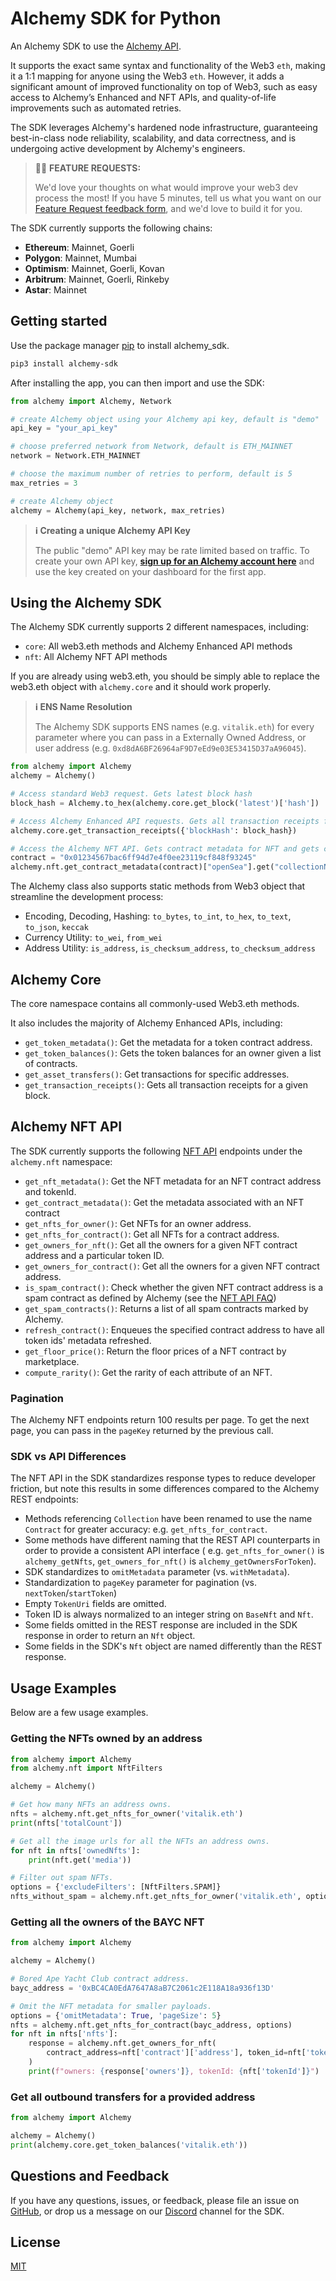 # Alchemy SDK for Python
An Alchemy SDK to use the [Alchemy API](https://www.alchemy.com/).

It supports the exact same syntax and functionality of the Web3 `eth`, 
making it a 1:1 mapping for anyone using the Web3 `eth`. However, it adds a 
significant amount of improved functionality on top of Web3, such as easy 
access to Alchemy’s Enhanced and NFT APIs, and quality-of-life improvements 
such as automated retries. 

The SDK leverages Alchemy's hardened node infrastructure, 
guaranteeing best-in-class node reliability, scalability, and data correctness, 
and is undergoing active development by Alchemy's engineers.

> 🙋‍♀️ **FEATURE REQUESTS:**
>
> We'd love your thoughts on what would improve your web3 dev process the most! If you have 5 minutes, tell us what you want on our [Feature Request feedback form](https://alchemyapi.typeform.com/sdk-feedback), and we'd love to build it for you.

The SDK currently supports the following chains:

- **Ethereum**: Mainnet, Goerli
- **Polygon**: Mainnet, Mumbai
- **Optimism**: Mainnet, Goerli, Kovan
- **Arbitrum**: Mainnet, Goerli, Rinkeby
- **Astar**: Mainnet


## Getting started
Use the package manager [pip](https://pip.pypa.io/en/stable/) to install alchemy_sdk.

```bash
pip3 install alchemy-sdk
```

After installing the app, you can then import and use the SDK:

```python
from alchemy import Alchemy, Network

# create Alchemy object using your Alchemy api key, default is "demo"
api_key = "your_api_key"

# choose preferred network from Network, default is ETH_MAINNET
network = Network.ETH_MAINNET

# choose the maximum number of retries to perform, default is 5
max_retries = 3

# create Alchemy object
alchemy = Alchemy(api_key, network, max_retries)
```

> **ℹ️ Creating a unique Alchemy API Key**
>
> The public "demo" API key may be rate limited based on traffic. To create your own API key, **[sign up for an Alchemy account here](https://alchemy.com/?a=SDKquickstart)** and use the key created on your dashboard for the first app.

## Using the Alchemy SDK

The Alchemy SDK currently supports 2 different namespaces, including:

- `core`: All web3.eth methods and Alchemy Enhanced API methods
- `nft`: All Alchemy NFT API methods

If you are already using web3.eth, you should be simply able to replace the web3.eth object with `alchemy.core` and it should work properly.

> **ℹ️ ENS Name Resolution**
>
> The Alchemy SDK supports ENS names (e.g. `vitalik.eth`) for every parameter where you can pass in a Externally Owned Address, or user address (e.g. `0xd8dA6BF26964aF9D7eEd9e03E53415D37aA96045`).

```python
from alchemy import Alchemy
alchemy = Alchemy()

# Access standard Web3 request. Gets latest block hash
block_hash = Alchemy.to_hex(alchemy.core.get_block('latest')['hash'])

# Access Alchemy Enhanced API requests. Gets all transaction receipts for a given block hash.
alchemy.core.get_transaction_receipts({'blockHash': block_hash})

# Access the Alchemy NFT API. Gets contract metadata for NFT and gets collection name
contract = "0x01234567bac6ff94d7e4f0ee23119cf848f93245"
alchemy.nft.get_contract_metadata(contract)["openSea"].get("collectionName")
```

The Alchemy class also supports static methods from Web3 object that streamline the development process:
 - Encoding, Decoding, Hashing: `to_bytes`, `to_int`, `to_hex`, `to_text`, `to_json`, `keccak`
 - Currency Utility: `to_wei`, `from_wei`
 - Address Utility: `is_address`, `is_checksum_address`, `to_checksum_address`


## Alchemy Core

The core namespace contains all commonly-used Web3.eth methods.

It also includes the majority of Alchemy Enhanced APIs, including:

- `get_token_metadata()`: Get the metadata for a token contract address.
- `get_token_balances()`: Gets the token balances for an owner given a list of contracts.
- `get_asset_transfers()`: Get transactions for specific addresses.
- `get_transaction_receipts()`: Gets all transaction receipts for a given block.

## Alchemy NFT API

The SDK currently supports the following [NFT API](https://docs.alchemy.com/alchemy/enhanced-apis/nft-api) endpoints
under the `alchemy.nft` namespace:

- `get_nft_metadata()`: Get the NFT metadata for an NFT contract address and tokenId.
- `get_contract_metadata()`: Get the metadata associated with an NFT contract
- `get_nfts_for_owner()`: Get NFTs for an owner address.
- `get_nfts_for_contract()`: Get all NFTs for a contract address.
- `get_owners_for_nft()`: Get all the owners for a given NFT contract address and a particular token ID.
- `get_owners_for_contract()`: Get all the owners for a given NFT contract address.
- `is_spam_contract()`: Check whether the given NFT contract address is a spam contract as defined by Alchemy (see the [NFT API FAQ](https://docs.alchemy.com/alchemy/enhanced-apis/nft-api/nft-api-faq#nft-spam-classification))
- `get_spam_contracts()`: Returns a list of all spam contracts marked by Alchemy.
- `refresh_contract()`: Enqueues the specified contract address to have all token ids' metadata refreshed.
- `get_floor_price()`: Return the floor prices of a NFT contract by marketplace.
- `compute_rarity()`: Get the rarity of each attribute of an NFT.

### Pagination

The Alchemy NFT endpoints return 100 results per page. To get the next page, you can pass in 
the `pageKey` returned by the previous call.

### SDK vs API Differences

The NFT API in the SDK standardizes response types to reduce developer friction, but note this results in some
differences compared to the Alchemy REST endpoints:

- Methods referencing `Collection` have been renamed to use the name `Contract` for greater accuracy: e.g. `get_nfts_for_contract`.
- Some methods have different naming that the REST API counterparts in order to provide a consistent API interface (
  e.g. `get_nfts_for_owner()` is `alchemy_getNfts`, `get_owners_for_nft()` is `alchemy_getOwnersForToken`).
- SDK standardizes to `omitMetadata` parameter (vs. `withMetadata`).
- Standardization to `pageKey` parameter for pagination (vs. `nextToken`/`startToken`)
- Empty `TokenUri` fields are omitted.
- Token ID is always normalized to an integer string on `BaseNft` and `Nft`.
- Some fields omitted in the REST response are included in the SDK response in order to return an `Nft` object.
- Some fields in the SDK's `Nft` object are named differently than the REST response.

## Usage Examples

Below are a few usage examples.

### Getting the NFTs owned by an address

```python
from alchemy import Alchemy
from alchemy.nft import NftFilters

alchemy = Alchemy()

# Get how many NFTs an address owns.
nfts = alchemy.nft.get_nfts_for_owner('vitalik.eth')
print(nfts['totalCount'])

# Get all the image urls for all the NFTs an address owns.
for nft in nfts['ownedNfts']:
    print(nft.get('media'))

# Filter out spam NFTs.
options = {'excludeFilters': [NftFilters.SPAM]}
nfts_without_spam = alchemy.nft.get_nfts_for_owner('vitalik.eth', options)
```

### Getting all the owners of the BAYC NFT

```python
from alchemy import Alchemy

alchemy = Alchemy()

# Bored Ape Yacht Club contract address.
bayc_address = '0xBC4CA0EdA7647A8aB7C2061c2E118A18a936f13D'

# Omit the NFT metadata for smaller payloads.
options = {'omitMetadata': True, 'pageSize': 5}
nfts = alchemy.nft.get_nfts_for_contract(bayc_address, options)
for nft in nfts['nfts']:
    response = alchemy.nft.get_owners_for_nft(
        contract_address=nft['contract']['address'], token_id=nft['tokenId']
    )
    print(f"owners: {response['owners']}, tokenId: {nft['tokenId']}")
```

### Get all outbound transfers for a provided address

```python
from alchemy import Alchemy

alchemy = Alchemy()
print(alchemy.core.get_token_balances('vitalik.eth'))
```


## Questions and Feedback

If you have any questions, issues, or feedback, please file an issue
on [GitHub](https://github.com/alchemyplatform/alchemy-sdk-js/issues), or drop us a message on
our [Discord](https://discord.com/channels/735965332958871634/983472322998575174) channel for the SDK.

## License

[MIT](https://choosealicense.com/licenses/mit/)
